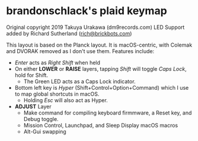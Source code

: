 # brandonschlack's plaid keymap
Original copyright 2019 Takuya Urakawa (dm9records.com)
LED Support added  by Richard Sutherland (rich@brickbots.com)

This layout is based on the Planck layout. It is macOS-centric, with Colemak and DVORAK removed as I don't use them.
Features include:

* *Enter* acts as *Right Shift* when held
* On either **LOWER** or **RAISE** layers, tapping *Shift* will toggle *Caps Lock*, hold for Shift.
  * The Green LED acts as a Caps Lock indicator.
* Bottom left key is *Hyper* (Shift+Control+Option+Command) which I use to map global shortcuts in macOS.
  * Holding *Esc* will also act as Hyper.
* **ADJUST** Layer
  * Make command for compiling keyboard firmmware, a Reset key, and Debug toggle.
  * Mission Control, Launchpad, and Sleep Display macOS macros
  * Alt-Gui swapping
